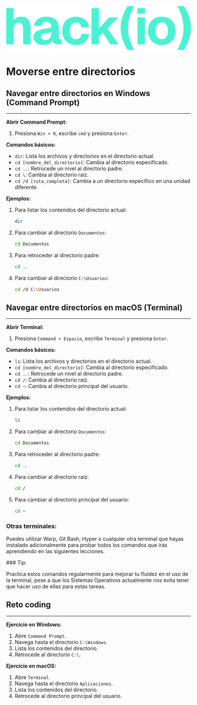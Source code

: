 <div style="text-align: center;">
  <img src="https://github.com/Hack-io-Data/Imagenes/blob/main/01-LogosHackio/logo_celeste@4x.png?raw=true" alt="logo hack(io)" />
</div>

# Moverse entre directorios
## Navegar entre directorios en Windows (Command Prompt)

---

**Abrir Command Prompt:**

1. Presiona `Win + R`, escribe `cmd` y presiona `Enter`.

**Comandos básicos:**

- `dir`: Lista los archivos y directorios en el directorio actual.
- `cd [nombre_del_directorio]`: Cambia al directorio especificado.
- `cd ..`: Retrocede un nivel al directorio padre.
- `cd \`: Cambia al directorio raíz.
- `cd /d [ruta_completa]`: Cambia a un directorio específico en una unidad diferente.

**Ejemplos:**

1. Para listar los contenidos del directorio actual:
    
    ```bash
    dir
    ```
    
2. Para cambiar al directorio `Documentos`:
    
    ```bash
    cd Documentos
    ```
    
3. Para retroceder al directorio padre:
    
    ```bash
    cd ..
    ```
    
4. Para cambiar al directorio `C:\Usuarios`:
    
    ```bash
    cd /d C:\Usuarios
    ```
    

## Navegar entre directorios en macOS (Terminal)

---

**Abrir Terminal:**

1. Presiona `Command + Espacio`, escribe `Terminal` y presiona `Enter`.

**Comandos básicos:**

- `ls`: Lista los archivos y directorios en el directorio actual.
- `cd [nombre_del_directorio]`: Cambia al directorio especificado.
- `cd ..`: Retrocede un nivel al directorio padre.
- `cd /`: Cambia al directorio raíz.
- `cd ~`: Cambia al directorio principal del usuario.

**Ejemplos:**

1. Para listar los contenidos del directorio actual:
    
    ```bash
    ls
    ```
    
2. Para cambiar al directorio `Documentos`:
    
    ```bash
    cd Documentos
    ```
    
3. Para retroceder al directorio padre:
    
    ```bash
    cd ..
    ```
    
4. Para cambiar al directorio raíz:
    
    ```bash
    cd /
    ```
    
5. Para cambiar al directorio principal del usuario:
    
    ```bash
    cd ~
    ```
    

### Otras terminales:

Puedes utilizar Warp, Git Bash, Hyper o cualquier otra terminal que hayas instalado adicionalmente para probar todos los comandos que irás aprendiendo en las siguientes lecciones.

### Tip:

Practica estos comandos regularmente para mejorar tu fluidez en el uso de la terminal, pese a que los Sistemas Operativos actualmente nos evita tener que hacer uso de ellas para estas tareas.


## Reto coding

---

**Ejercicio en Windows:**

1. Abre `Command Prompt`.
2. Navega hasta el directorio `C:\Windows`.
3. Lista los contenidos del directorio.
4. Retrocede al directorio `C:\`.

**Ejercicio en macOS:**

1. Abre `Terminal`.
2. Navega hasta el directorio `Aplicaciones`.
3. Lista los contenidos del directorio.
4. Retrocede al directorio principal del usuario.